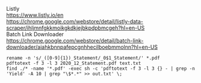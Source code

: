 Listly  
https://www.listly.io/en  
https://chrome.google.com/webstore/detail/listly-data-scraper/ihljmnfgkkmoikgkdkjejbkpdpbmcgeh?hl=en-US  
Batch Link Downloader  
https://chrome.google.com/webstore/detail/batch-link-downloader/aiahkbnnpafepcgnhhecilboebmmolnn?hl=en-US  

`rename -n 's/_([0-9]{1})_Statement/_0$1_Statement/' *.pdf`  
`pdftotext -f 3 -l 3 2020_12_Statement.pdf text.txt`  
`find ./* -name '*.pdf' -exec sh -c 'pdftotext -f 3 -l 3 {} - | grep -n 'Yield' -A 10 | grep "\$*.*" >> out.txt' \;`  
